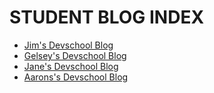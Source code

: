 # STUDENT BLOG INDEX

* [Jim's Devschool Blog](https://devschool.rocks/blog)
* [Gelsey's Devschool Blog](http://torresga.github.io)
* [Jane's Devschool Blog](http://spilledmilk.github.io/blog)
* [Aarons's Devschool Blog](http://aaronwarman.com)
